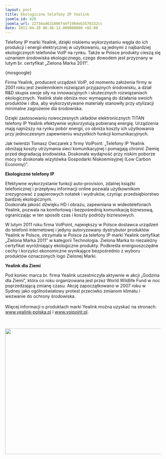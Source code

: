 ```yaml
---
layout: post
title: Ekologiczne telefony IP Yealink
joomla_id: 426
joomla_url: 22734ad631006f44f198deb3576332cc
date: 2011-04-28 08:46:13.000000000 +02:00
---
```

Telefony IP marki Yealink, dzięki niskiemu wykorzystaniu węgla do ich produkcji i energii elektrycznej w użytkowaniu, są jednymi z najbardziej ekologicznych telefon&oacute;w VoIP na rynku. Także w Polsce produkty cieszą się uznaniem środowiska ekologicznego, czego dowodem jest przyznany w lutym br. certyfikat &bdquo;Zielona Marka 2011&rdquo;.<p>{mosgoogle}</p><p>Firma Yealink, producent urządzeń VoIP, od momentu założenia firmy w 2001 roku jest zwolennikiem rozwiązań przyjaznych środowisku, a dział R&amp;D skupia swoje siły na innowacyjnych i skutecznych rozwiązaniach ekologicznych. Yealink stale obniża moc wymaganą do działania swoich produkt&oacute;w i dba, aby wykorzystywane materiały stanowiły przy utylizacji minimalne zagrożenie dla środowiska.</p><p>Dzięki zastosowaniu nowoczesnych układ&oacute;w elektronicznych TITAN&nbsp; telefony IP Yealink efektywnie wykorzystują pobieraną energię. Urządzenia mają najniższy na rynku pob&oacute;r energii, co obniża koszty ich użytkowania przy jednoczesnym zapewnieniu wszystkich funkcji komunikacyjnych.</p><p>Jak twierdzi Tomasz Owczarek z firmy VoIPoint: &bdquo;Telefony IP Yealink obniżają koszty utrzymania sieci komunikacyjnej i pomagają chronić Ziemię przed degradacją środowiska. Doskonała wydajność przy niskim poborze mocy to doskonała wizyt&oacute;wka Gospodarki Niskoemisyjnej (Low Carbon Economy)&rdquo;.</p><p><strong>Ekologiczne telefony IP</strong></p><p>Efektywne wykorzystanie funkcji auto-provision, zdalnej książki telefonicznej i przepływu informacji online pozwala użytkownikom zrezygnować z papierowych notatek i wydruk&oacute;w, czyniąc przedsiębiorstwo bardziej ekologicznym.<br />Doskonała jakość dźwięku HD i obrazu, zapewniana w wideotelefonach Yealink, pozwala na komfortową i bezpośrednią komunikację biznesową, ograniczając w ten spos&oacute;b czas i koszty podr&oacute;ży biznesowych.</p><p>W lutym 2011 roku firma VoIPoint, największy w Polsce dostawca urządzeń do telefonii internetowej i jedyny autoryzowany dystrybutor produkt&oacute;w Yealink w Polsce, otrzymała w Polsce za telefony IP marki Yealink certyfikat &bdquo;Zielona Marka 2011&rdquo; w kategorii Technologia. Zielona Marka to niezależny certyfikat wyr&oacute;żniający ekologiczne produkty. Podkreśla energooszczędne cechy i korzyści ekonomiczne wynikające bezpośrednio z wyboru produkt&oacute;w oznaczonych logo Zielonej Marki. &nbsp;</p><p><strong>Yealink dla Ziemi</strong></p><p>Pod koniec marca br. firma Yealink uczestniczyła aktywnie w akcji &bdquo;Godzina dla Ziemi&rdquo;, kt&oacute;ra co roku organizowana jest przez World Wildlife Fund w noc poprzedzającą zmianę czasu. Akcję zapoczątkowano w 2007 roku w Sydney jako og&oacute;lnoświatowy protest przeciwko zmianom klimatu i wezwanie do ochrony środowiska. <br /><br />Więcej informacji o produktach marki Yealink można uzyskać na stronach: <a href="http://www.yealink-polska.pl" target="_blank">www.yealink-polska.pl</a>  i <a href="http://www.voipoint.pl" target="_blank">www.voipoint.pl</a>.</p><p>&nbsp;</p><div style="text-align: center"><img src="images/img/pr11_telefon_yealink_ekologiczny.jpg" alt=" " width="650" height="407" /></div> <br /><p>&nbsp;</p>

